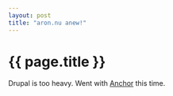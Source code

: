 ```yaml
---
layout: post
title: "aron.nu anew!"
---
```


{{ page.title }}
================

Drupal is too heavy. Went with [Anchor](http://anchorcms.com) this time. 

